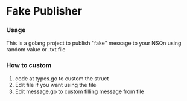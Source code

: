 # Fake Publisher #

### Usage
This is a golang project to publish "fake" message to your NSQn using random value or .txt file

### How to custom
1. code at types.go to custom the struct
2. Edit file if you want using the file
3. Edit message.go to custom filling message from file